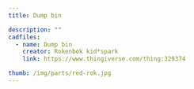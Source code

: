 ```yaml
---
title: Dump bin

description: ""
cadfiles:
  - name: Dump bin
    creator: Rokenbok kid*spark
    link: https://www.thingiverse.com/thing:329374

thumb: /img/parts/red-rok.jpg
---
```


